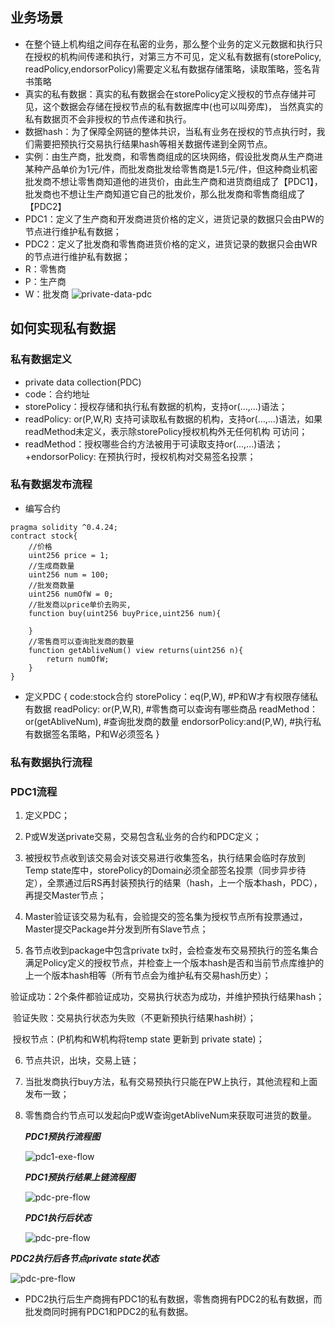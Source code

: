 ## 业务场景
+ 在整个链上机构组之间存在私密的业务，那么整个业务的定义元数据和执行只在授权的机构间传递和执行，对第三方不可见，定义私有数据有(storePolicy,
readPolicy,endorsorPolicy)需要定义私有数据存储策略，读取策略，签名背书策略
+ 真实的私有数据：真实的私有数据会在storePolicy定义授权的节点存储并可见，这个数据会存储在授权节点的私有数据库中(也可以叫旁库)，
当然真实的私有数据页不会非授权的节点传递和执行。
+ 数据hash：为了保障全网链的整体共识，当私有业务在授权的节点执行时，我们需要把预执行交易执行结果hash等相关数据传递到全网节点。
+ 实例：由生产商，批发商，和零售商组成的区块网络，假设批发商从生产商进某种产品单价为1元/件，而批发商批发给零售商是1.5元/件，但这种商业机密
批发商不想让零售商知道他的进货价，由此生产商和进货商组成了【PDC1】，批发商也不想让生产商知道它自己的批发价，那么批发商和零售商组成了【PDC2】
+  PDC1：定义了生产商和开发商进货价格的定义，进货记录的数据只会由PW的节点进行维护私有数据；
+  PDC2：定义了批发商和零售商进货价格的定义，进货记录的数据只会由WR的节点进行维护私有数据；
+  R：零售商
+  P：生产商
+  W：批发商
![private-data-pdc](../images/design/private-data/private-data-pdc.png)
## 如何实现私有数据
### 私有数据定义
+ private data collection(PDC)
+ code：合约地址
+ storePolicy：授权存储和执行私有数据的机构，支持or(...,...)语法；
+ readPolicy: or(P,W,R) 支持可读取私有数据的机构，支持or(...,...)语法，如果readMethod未定义，表示除storePolicy授权机构外无任何机构
可访问；
+ readMethod：授权哪些合约方法被用于可读取支持or(...,...)语法；
+endorsorPolicy: 在预执行时，授权机构对交易签名投票；
### 私有数据发布流程
+ 编写合约
~~~
pragma solidity ^0.4.24;
contract stock{
    //价格
    uint256 price = 1;
    //生成商数量
    uint256 num = 100;
    //批发商数量
    uint256 numOfW = 0;
    //批发商以price单价去购买,
    function buy(uint256 buyPrice,uint256 num){
        
    }
    //零售商可以查询批发商的数量
    function getAbliveNum() view returns(uint256 n){
        return numOfW;
    }
} 
~~~

+ 定义PDC
{
code:stock合约
storePolicy：eq(P,W),  #P和W才有权限存储私有数据
readPolicy: or(P,W,R), #零售商可以查询有哪些商品
readMethod：or(getAbliveNum), #查询批发商的数量
endorsorPolicy:and(P,W), #执行私有数据签名策略，P和W必须签名
}
### 私有数据执行流程

### PDC1流程

1. 定义PDC；

2. P或W发送private交易，交易包含私业务的合约和PDC定义；

3. 被授权节点收到该交易会对该交易进行收集签名，执行结果会临时存放到Temp state库中，storePolicy的Domain必须全部签名投票（同步异步待定），全票通过后RS再封装预执行的结果（hash，上一个版本hash，PDC），再提交Master节点；

4. Master验证该交易为私有，会验提交的签名集为授权节点所有投票通过，Master提交Package并分发到所有Slave节点；

5. 各节点收到package中包含private tx时，会检查发布交易预执行的签名集合满足Policy定义的授权节点，并检查上一个版本hash是否和当前节点库维护的上一个版本hash相等（所有节点会为维护私有交易hash历史）；

​       验证成功：2个条件都验证成功，交易执行状态为成功，并维护预执行结果hash；

​       验证失败：交易执行状态为失败（不更新预执行结果hash树）；

​       授权节点：(P机构和W机构将temp state 更新到 private state)；

6. 节点共识，出块，交易上链；

7. 当批发商执行buy方法，私有交易预执行只能在PW上执行，其他流程和上面发布一致；

8. 零售商合约节点可以发起向P或W查询getAbliveNum来获取可进货的数量。

   ***PDC1预执行流程图***

   ![pdc1-exe-flow](../images/design/private-data/pdc-pre-flow.png)

   ***PDC1预执行结果上链流程图***

   

   ![pdc-pre-flow](../images/design/private-data/pdc1-exe-flow.png)

   ***PDC1执行后状态***

   ![pdc-pre-flow](../images/design/private-data/pdc1-state.png)

***PDC2执行后各节点private state状态***

![pdc-pre-flow](../images/design/private-data/pdc-12-state.png)

+ PDC2执行后生产商拥有PDC1的私有数据，零售商拥有PDC2的私有数据，而批发商同时拥有PDC1和PDC2的私有数据。
